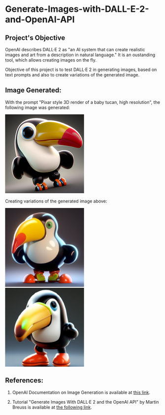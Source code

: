 # Generate-Images-with-DALL-E-2-and-OpenAI-API

## Project's Objective

OpenAI describes DALL·E 2 as "an AI system that can create realistic images and art from a description in natural language."  It is an oustanding tool, which allows creating images on the fly.

Objective of this project is to test DALL·E 2 in generating images, based on text prompts and also to create variations of the generated image.

## Image Generated:
With the prompt "Pixar style 3D render of a baby tucan, high resolution", the following image was generated:
<p align="left">
<img
  src="image.jpg"
  title="Generated Image"
  style="display: inline-block; margin: 0 auto; width: 256px; height:256px;">
</p>

Creating variations of the generated image above:

<p align="left">
<img
  src="image0.png"
  title="Image Variation 1"
  style="display: inline-block; margin: 0 auto; width: 256px; height:256px;">
<img
  src="image1.png"
  title="Image Variation 2"
  style="display: inline-block; margin: 0 auto; width: 256px; height:256px;>
<img
  src="image2.png
  title="Image Variation 3"
  style="display: inline-block; margin: 0 auto; width: 256px; height:256px;">
</p>

## References:

1. OpenAI Documentation on Image Generation is available at [this link](https://platform.openai.com/docs/guides/images).

2. Tutorial "Generate Images With DALL·E 2 and the OpenAI API" by Martin Breuss is available at [the following link](https://realpython.com/generate-images-with-dalle-openai-api/).

